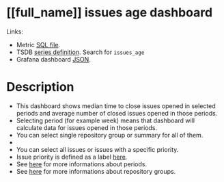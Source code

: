 <h1 id="dashboard-header">[[full_name]] issues age dashboard</h1>
<p>Links:</p>
<ul>
<li>Metric <a href="https://github.com/cncf/devstats/blob/master/metrics/shared/issues_age.sql" target="_blank">SQL file</a>.</li>
<li>TSDB <a href="https://github.com/cncf/devstats/blob/master/metrics/shared/metrics.yaml" target="_blank">series definition</a>. Search for <code>issues_age</code></li>
<li>Grafana dashboard <a href="https://github.com/cncf/devstats/blob/master/grafana/dashboards/[[lower_name]]/issues-age.json" target="_blank">JSON</a>.</li>
</ul>
<h1 id="description">Description</h1>
<ul>
<li>This dashboard shows median time to close issues opened in selected periods and average number of closed issues opened in those periods.</li>
<li>Selecting period (for example week) means that dashboard will calculate data for issues opened in those periods.</li>
<li>You can select single repository group or summary for all of them.<li>
<li>You can select all issues or issues with a specific priority.</li>
<li>Issue priority is defined as a label <a href="https://github.com/cncf/devstats/blob/master/metrics/shared/metrics.yaml" target="_blank">here</a>.</li>
<li>See <a href="https://github.com/cncf/devstats/blob/master/docs/periods.md" target="_blank">here</a> for more informations about periods.</li>
<li>See <a href="https://github.com/cncf/devstats/blob/master/docs/repository_groups.md" target="_blank">here</a> for more informations about repository groups.</li>
</ul>

